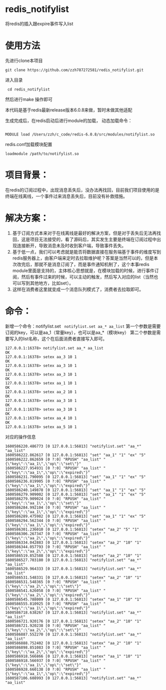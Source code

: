 # redis_notifylist
将redis的插入跟expire事件写入list

# 使用方法
先进行clone本项目

` git clone https://github.com/zzh787272581/redis_notifylist.git `

进入目录

` cd redis_notifylist`

然后进行make 操作即可

本代码是基于redis最新release版本6.0.8来做，暂时未做其他适配

生成完成后，在redis启动后进行module的加载，
动态加载命令：
```

MODULE load /Users/zzh/c_code/redis-6.0.8/src/modules/notifylist.so
```

redis.conf加载模块配置

```
loadmodule /path/to/notifylist.so
```

# 项目背景：
在redis的订阅过程中，出现消息丢失后，没办法再找回，目前我们项目使用的是终端在线离线，一个事件过来消息丢失后，目前没有补救措施。

# 解决方案：
1. 基于订阅方式本来对于在线离线是最好的解决方案，但是对于丢失后无法再找回，这是项目无法接受的，看了源码后，其实发生主要是终端在订阅过程中出现连接断开，导致消息未及时收到客户端，导致事件丢失。
2. 基于低一点，我们可以考虑就是能否将数据直接在服务端基于事件的维度写到redis服务器上，由客户端来定时去拉取维护呢？答案是当然可以的，但是本次改完后，那就不是消息订阅了，而是事件通知机制了，这个本事redis module里面是支持的，主体核心思想就是，在模块加载的时候，进行事件订阅，然后有事件过来的时候，可以主动的触发，然后写入对应的list（当然也可以写到其他地方，比如set）。
3. 这样在消费者这里就变成一个消息队列模式了，消费者去拉取即可。

# 命令：
新增一个命令：notifylist.set
`  notifylist.set aa_* aa_list `
第一个参数是需要订阅的key，可以是aa_1（常量key），也可以是aa_*（模块key）
第二个参数是需要写入的list名称，这个在后面消费者直接写入即可。

```
127.0.0.1:16378> notifylist.set aa_* aa_list
OK
127.0.0.1:16378> setex aa_3 10 1
OK
127.0.0.1:16378> setex aa_3 10 1
OK
127.0.0.1:16378> setex aa_3 10 1
OK
127.0.0.1:16378> setex aa_1 10 1
OK
127.0.0.1:16378> setex aa_2 10 1
OK
127.0.0.1:16378> setex aa_3 10 1
OK
127.0.0.1:16378> setex aa_3 10 1
OK
127.0.0.1:16378> setex aa_4 10 1
OK
127.0.0.1:16378> setex aa_5 10 1
```

对应的操作信息
```
1600586220.486773 [0 127.0.0.1:56813] "notifylist.set" "aa_*" "aa_list"
1600586222.862617 [0 127.0.0.1:56813] "set" "aa_1" "1" "ex" "5"
1600586222.862659 [0 ?:0] "RPUSH" "aa_list" "{\"key\":\"aa_1\",\"op\":\"set\"}"
1600586227.954931 [0 ?:0] "RPUSH" "aa_list" "{\"key\":\"aa_1\",\"op\":\"expired\"}"
1600586231.790095 [0 127.0.0.1:56813] "set" "aa_1" "1" "ex" "5"
1600586236.819905 [0 ?:0] "RPUSH" "aa_list" "{\"key\":\"aa_1\",\"op\":\"expired\"}"
1600586240.149878 [0 127.0.0.1:56813] "set" "aa_1" "1" "ex" "5"
1600586279.909002 [0 127.0.0.1:56813] "set" "aa_1" "1" "ex" "5"
1600586279.909024 [0 ?:0] "RPUSH" "aa_list" "{\"key\":\"aa_1\",\"op\":\"set\"}"
1600586284.992104 [0 ?:0] "RPUSH" "aa_list" "{\"key\":\"aa_1\",\"op\":\"expired\"}"
1600586289.475982 [0 127.0.0.1:56813] "set" "aa_1" "1" "ex" "5"
1600586294.562344 [0 ?:0] "RPUSH" "aa_list" "{\"key\":\"aa_1\",\"op\":\"expired\"}"
1600586301.236010 [0 127.0.0.1:56813] "setex" "aa_2" "5" "1"
1600586306.267347 [0 ?:0] "RPUSH" "aa_list" "{\"key\":\"aa_2\",\"op\":\"expired\"}"
1600586334.042883 [0 127.0.0.1:56813] "setex" "aa_2" "10" "1"
1600586344.057793 [0 ?:0] "RPUSH" "aa_list" "{\"key\":\"aa_2\",\"op\":\"expired\"}"
1600586519.852588 [0 127.0.0.1:56813] "setex" "aa_2" "10" "1"
1600586527.703180 [0 127.0.0.1:56813] "notifylist.set" "aa_*" "aa_list"
1600586529.964333 [0 127.0.0.1:56813] "notifylist.set" "aa_*" "aa_list"
1600586531.548331 [0 127.0.0.1:56813] "setex" "aa_2" "10" "1"
1600586531.548365 [0 ?:0] "RPUSH" "aa_list" "{\"key\":\"aa_2\",\"op\":\"set\"}"
1600586541.626058 [0 ?:0] "RPUSH" "aa_list" "{\"key\":\"aa_2\",\"op\":\"expired\"}"
1600586545.788009 [0 127.0.0.1:56813] "setex" "aa_1" "10" "1"
1600586555.810925 [0 ?:0] "RPUSH" "aa_list" "{\"key\":\"aa_1\",\"op\":\"expired\"}"
1600586718.638267 [0 127.0.0.1:56813] "notifylist.set" "aa_*" "aa_list"
1600586721.920176 [0 127.0.0.1:56813] "setex" "aa_2" "10" "1"
1600586721.920238 [0 ?:0] "RPUSH" "aa_list" "{\"key\":\"aa_2\",\"op\":\"set\"}"
1600586887.552270 [0 127.0.0.1:56813] "notifylist.set" "aa_*" "aa_list"
1600586888.752402 [0 127.0.0.1:56813] "setex" "aa_2" "10" "1"
1600586898.851083 [0 ?:0] "RPUSH" "aa_list" "{\"key\":\"aa_2\",\"op\":\"expired\"}"
1600586918.566866 [0 127.0.0.1:56813] "setex" "aa_1" "10" "1"
1600586918.566937 [0 ?:0] "RPUSH" "aa_list" "{\"key\":\"aa_1\",\"op\":\"set\"}"
1600586928.660138 [0 ?:0] "RPUSH" "aa_list" "{\"key\":\"aa_1\",\"op\":\"expired\"}"
1600587106.608993 [0 127.0.0.1:56813] "notifylist.set" "aa_*" "aa_list"
```
